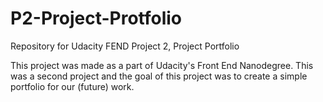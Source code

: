 # P2-Project-Protfolio
Repository for Udacity FEND Project 2, Project Portfolio

This project was made as a part of Udacity's Front End Nanodegree. This was a second project and the goal of this project was to create
a simple portfolio for our (future) work.
